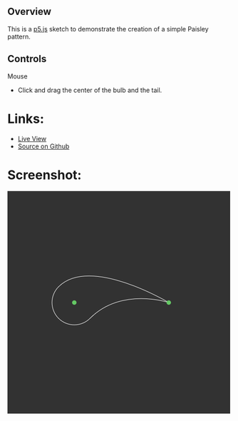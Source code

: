 
## Overview

This is a [p5.js][p5js-home] sketch to demonstrate the creation of a simple Paisley pattern.


## Controls

Mouse
* Click and drag the center of the bulb and the tail.

# Links: 

* [Live View][live-view]
* [Source on Github][source-code]

# Screenshot:

![screenshot][screenshot-01]

[p5js-home]: http://p5js.org/
[source-code]: https://github.com/brianhonohan/sketchbook/tree/master/p5js/common/examples/paisley/
[live-view]: https://brianhonohan.com/sketchbook/p5js/common/examples/paisley/
[screenshot-01]: ./screenshot-01.png

